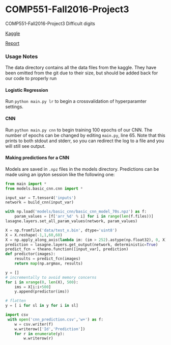 # COMP551-Fall2016-Project3
COMP551-Fall2016-Project3 Difficult digits

[Kaggle](https://inclass.kaggle.com/c/difficult-digits-fall-2016/)

[Report](https://www.sharelatex.com/project/581a00b68bc686ac2b6baaf2)

### Usage Notes
The data directory contains all the data files from the kaggle. They have been omitted from the git due to their size, 
but should be added back for our code to properly run

#### Logistic Regression

Run `python main.py lr` to begin a crossvalidation of hyperparamter settings.

#### CNN

Run `python main.py cnn` to begin training 100 epochs of our CNN. The number of epochs can be changed by editing `main.py`, line 65.
Note that this prints to both stdout and stderr, so you can redirect the log to a file and you will still see output.

#### Making predictions for a CNN

Models are saved in `.npz` files in the models directory. Predictions can be made using an ipyton session like the following one:

```python
from main import *
from models.basic_cnn.cnn import *

input_var = T.tensor4('inputs')
network = build_cnn(input_var)

with np.load('models/basic_cnn/basic_cnn_model_70s.npz') as f:
    param_values = [f['arr_%d' % i] for i in range(len(f.files))]
lasagne.layers.set_all_param_values(network, param_values)

X = np.fromfile('data/test_x.bin', dtype='uint8')
X = X.reshape(-1,1,60,60)
X = np.apply_along_axis(lambda im: (im > 252).astype(np.float32), 0, X)
prediction = lasagne.layers.get_output(network, deterministic=True)
predict_fcn = theano.function([input_var], prediction)
def predictor(images):
    results = predict_fcn(images)
    return map(np.argmax, results)

y = []
# incrementally to avoid memory concerns
for i in xrange(0, len(X), 500):
    ims = X[i:i+500]
    y.append(predictor(ims))

# flatten
y = [ i for sl in y for i in sl]

import csv
 with open('cnn_prediction.csv','w+') as f:
    w = csv.writer(f)
    w.writerow(['Id','Prediction'])
    for r in enumerate(y):
        w.writerow(r)
```

